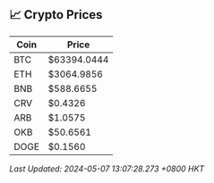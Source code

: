 ## 📈 Crypto Prices

| Coin | Price |
| ---- | ----- |
| BTC | $63394.0444 |
| ETH | $3064.9856 |
| BNB | $588.6655 |
| CRV | $0.4326 |
| ARB | $1.0575 |
| OKB | $50.6561 |
| DOGE | $0.1560 |

_Last Updated: 2024-05-07 13:07:28.273 +0800 HKT_